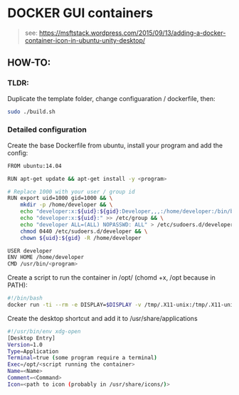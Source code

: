 # DOCKER GUI containers

> see: https://msftstack.wordpress.com/2015/09/13/adding-a-docker-container-icon-in-ubuntu-unity-desktop/


## HOW-TO:  

### TLDR: 
Duplicate the template folder, change configuaration / dockerfile, then:
~~~sh
sudo ./build.sh
~~~

### Detailed configuration
Create the base Dockerfile from ubuntu, install your program and add the config:  
~~~sh
FROM ubuntu:14.04

RUN apt-get update && apt-get install -y <program>

# Replace 1000 with your user / group id
RUN export uid=1000 gid=1000 && \
    mkdir -p /home/developer && \
    echo "developer:x:${uid}:${gid}:Developer,,,:/home/developer:/bin/bash" >> /etc/passwd && \
    echo "developer:x:${uid}:" >> /etc/group && \
    echo "developer ALL=(ALL) NOPASSWD: ALL" > /etc/sudoers.d/developer && \
    chmod 0440 /etc/sudoers.d/developer && \
    chown ${uid}:${gid} -R /home/developer

USER developer
ENV HOME /home/developer
CMD /usr/bin/<program>
~~~

Create a script to run the container in /opt/ (chomd +x, /opt because in PATH):  
~~~sh
#!/bin/bash
docker run -ti --rm -e DISPLAY=$DISPLAY -v /tmp/.X11-unix:/tmp/.X11-unix <container tag>
~~~

Create the desktop shortcut and add it to /usr/share/applications  
~~~sh
#!/usr/bin/env xdg-open
[Desktop Entry]
Version=1.0
Type=Application
Terminal=true (some program require a terminal)
Exec=/opt/<script running the container>
Name=<Name>
Comment=<Command>
Icon=<path to icon (probably in /usr/share/icons/)>
~~~
